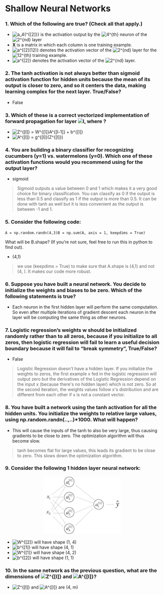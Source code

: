 # Shallow Neural Networks

### 1. Which of the following are true? (Check all that apply.)
- <img src="https://latex.codecogs.com/svg.image?a_4{^{[2]}}" title="a_4{^{[2]}}" /> is the activation output by the <img src="https://latex.codecogs.com/svg.image?4^{th}" title="4^{th}" /> neuron of the <img src="https://latex.codecogs.com/svg.image?2^{nd}" title="2^{nd}" /> layer
- **X** is a matrix in which each column is one training example.
- <img src="https://latex.codecogs.com/svg.image?a^{[2](12)}" title="a^{[2](12)}" /> denotes the activation vector of the <img src="https://latex.codecogs.com/svg.image?2^{nd}" title="2^{nd}" /> layer for the <img src="https://latex.codecogs.com/svg.image?12^{th}" title="12^{th}" /> training example.
- <img src="https://latex.codecogs.com/svg.image?a^{[2]}" title="a^{[2]}" /> denotes the activation vector of the <img src="https://latex.codecogs.com/svg.image?2^{nd}" title="2^{nd}" /> layer.

### 2. The tanh activation is not always better than sigmoid activation function for hidden units because the mean of its output is closer to zero, and so it centers the data, making learning complex for the next layer. True/False?
- False

### 3. Which of these is a correct vectorized implementation of forward propagation for layer <img src="https://latex.codecogs.com/svg.image?l" title="l" />, where  ?
- <img src="https://latex.codecogs.com/svg.image?Z^{[l]}&space;=&space;W^{[l]}A^{[l-1]}&space;&plus;&space;b^{[l]}" title="Z^{[l]} = W^{[l]}A^{[l-1]} + b^{[l]}" />
- <img src="https://latex.codecogs.com/svg.image?A^{[l]}&space;=&space;g^{[l]}(Z^{[l]})" title="A^{[l]} = g^{[l]}(Z^{[l]})" />

### 4. You are building a binary classifier for recognizing cucumbers (y=1) vs. watermelons (y=0). Which one of these activation functions would you recommend using for the output layer? 
- sigmoid
> Sigmoid outputs a value between 0 and 1 which makes it a very good choice for binary classification. You can classify as 0 if the output is less than 0.5 and classify as 1 if the output is more than 0.5. It can be done with tanh as well but it is less convenient as the output is between -1 and 1.


### 5. Consider the following code:
    A = np.random.randn(4,3)B = np.sum(A, axis = 1, keepdims = True) 
What will be B.shape? (If you’re not sure, feel free to run this in python to find out).
- (4,1)
> we use (keepdims = True) to make sure that A.shape is (4,1) and not (4, ). It makes our code more robust. 

### 6. Suppose you have built a neural network. You decide to initialize the weights and biases to be zero. Which of the following statements is true?
- Each neuron in the first hidden layer will perform the same computation. So even after multiple iterations of gradient descent each neuron in the layer will be computing the same thing as other neurons. 

### 7. Logistic regression’s weights w should be initialized randomly rather than to all zeros, because if you initialize to all zeros, then logistic regression will fail to learn a useful decision boundary because it will fail to “break symmetry”, True/False?
- False
>  Logistic Regression doesn't have a hidden layer. If you initialize the weights to zeros, the first example x fed in the logistic regression will output zero but the derivatives of the Logistic Regression depend on the input x (because there's no hidden layer) which is not zero. So at the second iteration, the weights values follow x's distribution and are different from each other if x is not a constant vector. 

### 8. You have built a network using the tanh activation for all the hidden units. You initialize the weights to relative large values, using np.random.randn(..,..)*1000. What will happen? 
- This will cause the inputs of the tanh to also be very large, thus causing gradients to be close to zero. The optimization algorithm will thus become slow. 

> tanh becomes flat for large values, this leads its gradient to be close to zero. This slows down the optimization algorithm.

### 9. Consider the following 1 hidden layer neural network:
<p align="center">
  <img width="50%" height="50%" src="https://github.com/RoBoTics-JHJ/Coursera_AndrewLectures/blob/main/1st_Nerual%20Networks%20and%20Deep%20Learning/3_Shallow%20neural%20networks/C1W3_Q_image/9.png">
</p>

- <img src="https://latex.codecogs.com/svg.image?W^{[2]}" title="W^{[2]}" /> will have shape (1, 4)
- <img src="https://latex.codecogs.com/svg.image?b^{[1]}" title="b^{[1]}" /> will have shape (4, 1)
- <img src="https://latex.codecogs.com/svg.image?W^{[1]}" title="W^{[1]}" /> will have shape (4, 2)
- <img src="https://latex.codecogs.com/svg.image?b^{[2]}" title="b^{[2]}" /> will have shape (1, 1)

### 10. In the same network as the previous question, what are the dimensions of <img src="https://latex.codecogs.com/svg.image?Z^{[l]}" title="Z^{[l]}" /> and <img src="https://latex.codecogs.com/svg.image?A^{[l]}" title="A^{[l]}" />? 
- <img src="https://latex.codecogs.com/svg.image?Z^{[l]}" title="Z^{[l]}" /> and <img src="https://latex.codecogs.com/svg.image?A^{[l]}" title="A^{[l]}" /> are (4, m)